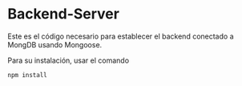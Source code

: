 # Backend-Server

Este es el código necesario para establecer el backend conectado a MongDB usando Mongoose.

Para su instalación, usar el comando

```
npm install
```
